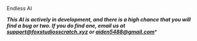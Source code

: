 Endless AI


***This AI is actively in development, and there is a high chance that you will find a bug or two. If you do find one, email us at support@foxstudiosscratch.xyz or aiden5488@gmail.com****


